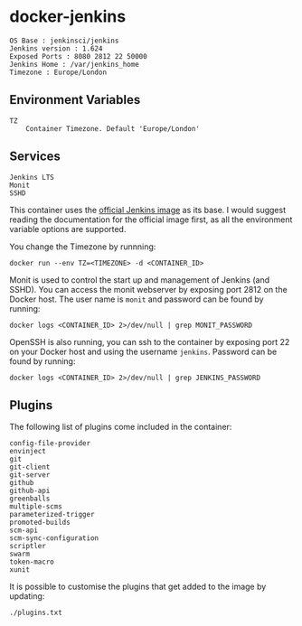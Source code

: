 docker-jenkins
==============
    OS Base : jenkinsci/jenkins
    Jenkins version : 1.624
    Exposed Ports : 8080 2812 22 50000
    Jenkins Home : /var/jenkins_home
    Timezone : Europe/London

Environment Variables
---------------------
    TZ
        Container Timezone. Default 'Europe/London'

Services
--------
    Jenkins LTS
    Monit
    SSHD

This container uses the [official Jenkins image](https://github.com/jenkinsci/docker) as its base. I would suggest reading the documentation for the official image first, as all the environment variable options are supported.

You change the Timezone by runnning:

    docker run --env TZ=<TIMEZONE> -d <CONTAINER_ID>

Monit is used to control the start up and management of Jenkins (and SSHD). You can access the monit webserver
by exposing port 2812 on the Docker host. The user name is `monit` and password can be found by running:

    docker logs <CONTAINER_ID> 2>/dev/null | grep MONIT_PASSWORD

OpenSSH is also running, you can ssh to the container by exposing port 22 on your Docker host and using the username
`jenkins`. Password can be found by running:

    docker logs <CONTAINER_ID> 2>/dev/null | grep JENKINS_PASSWORD

Plugins
-------

The following list of plugins come included in the container:

	config-file-provider
	envinject
	git
	git-client
    git-server
    github
    github-api
    greenballs
    multiple-scms
    parameterized-trigger
    promoted-builds
    scm-api
    scm-sync-configuration
    scriptler
    swarm
    token-macro
    xunit

It is possible to customise the plugins that get added to the image by updating:

    ./plugins.txt
